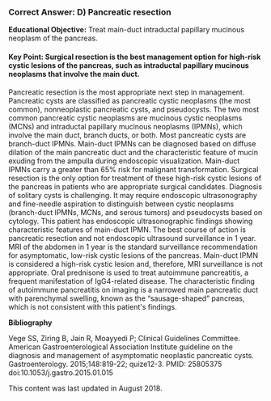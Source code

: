 
### Correct Answer: D) Pancreatic resection 

**Educational Objective:** Treat main-duct intraductal papillary mucinous neoplasm of the pancreas.

#### **Key Point:** Surgical resection is the best management option for high-risk cystic lesions of the pancreas, such as intraductal papillary mucinous neoplasms that involve the main duct.

Pancreatic resection is the most appropriate next step in management. Pancreatic cysts are classified as pancreatic cystic neoplasms (the most common), nonneoplastic pancreatic cysts, and pseudocysts. The two most common pancreatic cystic neoplasms are mucinous cystic neoplasms (MCNs) and intraductal papillary mucinous neoplasms (IPMNs), which involve the main duct, branch ducts, or both. Most pancreatic cysts are branch-duct IPMNs. Main-duct IPMNs can be diagnosed based on diffuse dilation of the main pancreatic duct and the characteristic feature of mucin exuding from the ampulla during endoscopic visualization. Main-duct IPMNs carry a greater than 65% risk for malignant transformation. Surgical resection is the only option for treatment of these high-risk cystic lesions of the pancreas in patients who are appropriate surgical candidates.
Diagnosis of solitary cysts is challenging. It may require endoscopic ultrasonography and fine-needle aspiration to distinguish between cystic neoplasms (branch-duct IPMNs, MCNs, and serous tumors) and pseudocysts based on cytology. This patient has endoscopic ultrasonographic findings showing characteristic features of main-duct IPMN. The best course of action is pancreatic resection and not endoscopic ultrasound surveillance in 1 year.
MRI of the abdomen in 1 year is the standard surveillance recommendation for asymptomatic, low-risk cystic lesions of the pancreas. Main-duct IPMN is considered a high-risk cystic lesion and, therefore, MRI surveillance is not appropriate.
Oral prednisone is used to treat autoimmune pancreatitis, a frequent manifestation of IgG4-related disease. The characteristic finding of autoimmune pancreatitis on imaging is a narrowed main pancreatic duct with parenchymal swelling, known as the “sausage-shaped” pancreas, which is not consistent with this patient's findings.

**Bibliography**

Vege SS, Ziring B, Jain R, Moayyedi P; Clinical Guidelines Committee. American Gastroenterological Association Institute guideline on the diagnosis and management of asymptomatic neoplastic pancreatic cysts. Gastroenterology. 2015;148:819-22; quize12-3. PMID: 25805375 doi:10.1053/j.gastro.2015.01.015

This content was last updated in August 2018.